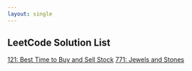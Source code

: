 ```yaml
---
layout: single
---
```


## LeetCode Solution List

[121: Best Time to Buy and Sell Stock](./121-best-time-to-buy-and-sell-stock.md)
[771: Jewels and Stones](./771-jewels-and-stones.md)
